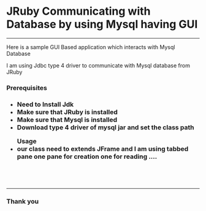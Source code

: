 <h1> JRuby Communicating with Database by using Mysql having GUI  </h1>
<hr>
<p> Here is a sample GUI Based application which interacts with Mysql Database   </p>
<p> I am using Jdbc type 4 driver to communicate with Mysql database from JRuby </p>
<h3> <b> Prerequisites </b> <h3>
<ul>
	<li> Need to Install Jdk </li>
	<li> Make sure that JRuby is installed </li>
	<li> Make sure that Mysql is installed </li>
	<li> Download type 4 driver of mysql jar and set the class path </li>
</ul>

<ul> Usage 
	<li> our class need to extends JFrame and I am using tabbed pane one pane for creation one for reading .... </li>
</ul>
<br/>

<br/>

<hr>
<h3> Thank you </h3>


